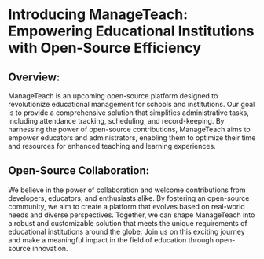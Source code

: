 # Introducing ManageTeach: Empowering Educational Institutions with Open-Source Efficiency
 
## Overview:
ManageTeach is an upcoming open-source platform designed to revolutionize educational management for schools and institutions. Our goal is to provide a comprehensive solution that simplifies administrative tasks, including attendance tracking, scheduling, and record-keeping. By harnessing the power of open-source contributions, ManageTeach aims to empower educators and administrators, enabling them to optimize their time and resources for enhanced teaching and learning experiences.

## Open-Source Collaboration:
We believe in the power of collaboration and welcome contributions from developers, educators, and enthusiasts alike. By fostering an open-source community, we aim to create a platform that evolves based on real-world needs and diverse perspectives. Together, we can shape ManageTeach into a robust and customizable solution that meets the unique requirements of educational institutions around the globe. Join us on this exciting journey and make a meaningful impact in the field of education through open-source innovation.
